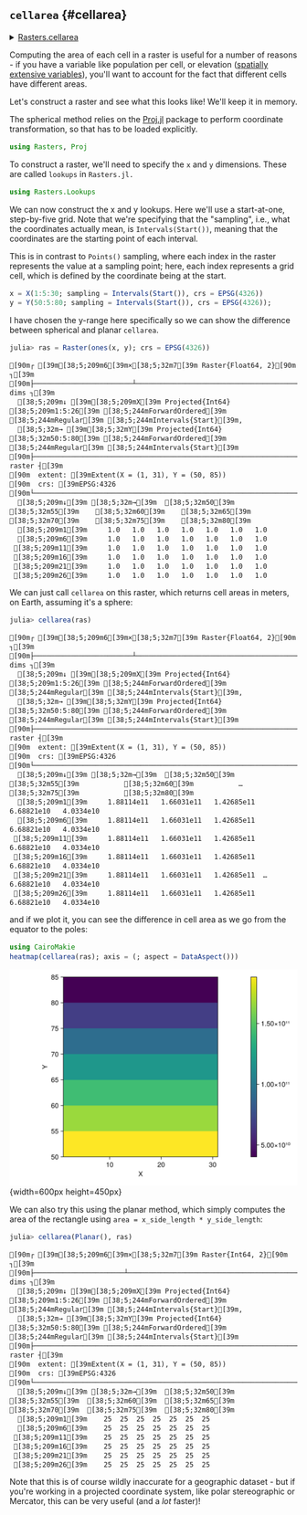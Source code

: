 
## `cellarea` {#cellarea}


<details class='jldocstring custom-block' >
<summary><a id='Rasters.cellarea-manual-cellarea' href='#Rasters.cellarea-manual-cellarea'><span class="jlbinding">Rasters.cellarea</span></a> <Badge type="info" class="jlObjectType jlFunction" text="Function" /></summary>



```julia
cellarea([method], x)
```


Gives the approximate area of each gridcell of `x`. By assuming the earth is a sphere, it approximates the true size to about 0.1%, depending on latitude. 

Run `using ArchGDAL` or `using Proj` to make this method fully available.
- `method`: You can specify whether you want to compute the area in the plane of your projection `Planar()` or on a sphere of some radius `Spherical(; radius=...)`(the default).
  
- `Spherical` will compute cell area on the sphere, by transforming all points back to long-lat.  You can specify the radius by the `radius` keyword argument here.  By default, this is `6371008.8`, the mean radius of the Earth.
  
- `Planar` will compute cell area in the plane of the CRS you have chosen.  Be warned that this will likely be incorrect for non-equal-area projections.
  

Returns a Raster with the same x and y dimensions as the input,  where each value in the raster encodes the area of the cell (in meters by default).

**Example**

```julia
using Rasters, Proj, Rasters.Lookups
xdim = X(Projected(90.0:10.0:120; sampling=Intervals(Start()), crs=EPSG(4326)))
ydim = Y(Projected(0.0:10.0:50; sampling=Intervals(Start()), crs=EPSG(4326)))
myraster = rand(xdim, ydim)
cs = cellarea(myraster)

# output
╭───────────────────────╮
│ 4×6 Raster{Float64,2} │
├───────────────────────┴─────────────────────────────────────────────────── dims ┐
  ↓ X Projected{Float64} 90.0:10.0:120.0 ForwardOrdered Regular Intervals{Start},
  → Y Projected{Float64} 0.0:10.0:50.0 ForwardOrdered Regular Intervals{Start}
├───────────────────────────────────────────────────────────────────────── raster ┤
  extent: Extent(X = (90.0, 130.0), Y = (0.0, 60.0))

  crs: EPSG:4326
└─────────────────────────────────────────────────────────────────────────────────┘
   ↓ →  0.0        10.0        20.0        30.0            40.0      50.0
  90.0  1.23017e6   1.19279e6   1.11917e6   1.01154e6  873182.0  708290.0
 100.0  1.23017e6   1.19279e6   1.11917e6   1.01154e6  873182.0  708290.0
 110.0  1.23017e6   1.19279e6   1.11917e6   1.01154e6  873182.0  708290.0
 120.0  1.23017e6   1.19279e6   1.11917e6   1.01154e6  873182.0  708290.0
```


WARNING: This feature is experimental. It may change in future versions, and may not be 100% reliable in all cases. Please file github issues if problems occur.


<Badge type="info" class="source-link" text="source"><a href="https://github.com/rafaqz/Rasters.jl/blob/e21dbeaa6368c96cbd80ad39da2f44ca66031437/src/extensions.jl#L165-L209" target="_blank" rel="noreferrer">source</a></Badge>

</details>


Computing the area of each cell in a raster is useful for a number of reasons - if you have a variable like  population per cell, or elevation ([spatially extensive variables](https://r-spatial.org/book/05-Attributes.html#sec-extensiveintensive)), you&#39;ll want to account for the fact that different cells have different areas.

Let&#39;s construct a raster and see what this looks like!  We&#39;ll keep it in memory.

The spherical method relies on the [Proj.jl](https://github.com/JuliaGeo/Proj.jl) package to perform coordinate transformation, so that has to be loaded explicitly.

```julia
using Rasters, Proj
```


To construct a raster, we&#39;ll need to specify the `x` and `y` dimensions.  These are called `lookups` in `Rasters.jl.`

```julia
using Rasters.Lookups
```


We can now construct the x and y lookups.  Here we&#39;ll use a start-at-one, step-by-five grid. Note that we&#39;re specifying that the &quot;sampling&quot;, i.e., what the coordinates actually mean,  is `Intervals(Start())`, meaning that the coordinates are the starting point of each interval.

This is in contrast to `Points()` sampling, where each index in the raster represents the value at a sampling point; here, each index represents a grid cell, which is defined by the coordinate being at the start.

```julia
x = X(1:5:30; sampling = Intervals(Start()), crs = EPSG(4326))
y = Y(50:5:80; sampling = Intervals(Start()), crs = EPSG(4326));
```


I have chosen the y-range here specifically so we can show the difference between spherical and planar `cellarea`.

```julia
julia> ras = Raster(ones(x, y); crs = EPSG(4326))
```

```ansi
[90m┌ [39m[38;5;209m6[39m×[38;5;32m7[39m Raster{Float64, 2}[90m ┐[39m
[90m├────────────────────────┴─────────────────────────────────────────────── dims ┐[39m
  [38;5;209m↓ [39m[38;5;209mX[39m Projected{Int64} [38;5;209m1:5:26[39m [38;5;244mForwardOrdered[39m [38;5;244mRegular[39m [38;5;244mIntervals{Start}[39m,
  [38;5;32m→ [39m[38;5;32mY[39m Projected{Int64} [38;5;32m50:5:80[39m [38;5;244mForwardOrdered[39m [38;5;244mRegular[39m [38;5;244mIntervals{Start}[39m
[90m├────────────────────────────────────────────────────────────────────── raster ┤[39m
[90m  extent: [39mExtent(X = (1, 31), Y = (50, 85))
[90m  crs: [39mEPSG:4326
[90m└──────────────────────────────────────────────────────────────────────────────┘[39m
  [38;5;209m↓[39m [38;5;32m→[39m  [38;5;32m50[39m    [38;5;32m55[39m    [38;5;32m60[39m    [38;5;32m65[39m    [38;5;32m70[39m    [38;5;32m75[39m    [38;5;32m80[39m
  [38;5;209m1[39m     1.0   1.0   1.0   1.0   1.0   1.0   1.0
  [38;5;209m6[39m     1.0   1.0   1.0   1.0   1.0   1.0   1.0
 [38;5;209m11[39m     1.0   1.0   1.0   1.0   1.0   1.0   1.0
 [38;5;209m16[39m     1.0   1.0   1.0   1.0   1.0   1.0   1.0
 [38;5;209m21[39m     1.0   1.0   1.0   1.0   1.0   1.0   1.0
 [38;5;209m26[39m     1.0   1.0   1.0   1.0   1.0   1.0   1.0
```


We can just call `cellarea` on this raster, which returns cell areas in meters, on Earth, assuming it&#39;s a sphere:

```julia
julia> cellarea(ras)
```

```ansi
[90m┌ [39m[38;5;209m6[39m×[38;5;32m7[39m Raster{Float64, 2}[90m ┐[39m
[90m├────────────────────────┴─────────────────────────────────────────────── dims ┐[39m
  [38;5;209m↓ [39m[38;5;209mX[39m Projected{Int64} [38;5;209m1:5:26[39m [38;5;244mForwardOrdered[39m [38;5;244mRegular[39m [38;5;244mIntervals{Start}[39m,
  [38;5;32m→ [39m[38;5;32mY[39m Projected{Int64} [38;5;32m50:5:80[39m [38;5;244mForwardOrdered[39m [38;5;244mRegular[39m [38;5;244mIntervals{Start}[39m
[90m├────────────────────────────────────────────────────────────────────── raster ┤[39m
[90m  extent: [39mExtent(X = (1, 31), Y = (50, 85))
[90m  crs: [39mEPSG:4326
[90m└──────────────────────────────────────────────────────────────────────────────┘[39m
  [38;5;209m↓[39m [38;5;32m→[39m  [38;5;32m50[39m           [38;5;32m55[39m           [38;5;32m60[39m           …  [38;5;32m75[39m           [38;5;32m80[39m
  [38;5;209m1[39m     1.88114e11   1.66031e11   1.42685e11      6.68821e10   4.0334e10
  [38;5;209m6[39m     1.88114e11   1.66031e11   1.42685e11      6.68821e10   4.0334e10
 [38;5;209m11[39m     1.88114e11   1.66031e11   1.42685e11      6.68821e10   4.0334e10
 [38;5;209m16[39m     1.88114e11   1.66031e11   1.42685e11      6.68821e10   4.0334e10
 [38;5;209m21[39m     1.88114e11   1.66031e11   1.42685e11  …   6.68821e10   4.0334e10
 [38;5;209m26[39m     1.88114e11   1.66031e11   1.42685e11      6.68821e10   4.0334e10
```


and if we plot it, you can see the difference in cell area as we go from the equator to the poles:

```julia
using CairoMakie
heatmap(cellarea(ras); axis = (; aspect = DataAspect()))
```

![](ozahnzi.png){width=600px height=450px}

We can also try this using the planar method, which simply computes the area of the rectangle using `area = x_side_length * y_side_length`:

```julia
julia> cellarea(Planar(), ras)
```

```ansi
[90m┌ [39m[38;5;209m6[39m×[38;5;32m7[39m Raster{Int64, 2}[90m ┐[39m
[90m├──────────────────────┴───────────────────────────────────────────────── dims ┐[39m
  [38;5;209m↓ [39m[38;5;209mX[39m Projected{Int64} [38;5;209m1:5:26[39m [38;5;244mForwardOrdered[39m [38;5;244mRegular[39m [38;5;244mIntervals{Start}[39m,
  [38;5;32m→ [39m[38;5;32mY[39m Projected{Int64} [38;5;32m50:5:80[39m [38;5;244mForwardOrdered[39m [38;5;244mRegular[39m [38;5;244mIntervals{Start}[39m
[90m├────────────────────────────────────────────────────────────────────── raster ┤[39m
[90m  extent: [39mExtent(X = (1, 31), Y = (50, 85))
[90m  crs: [39mEPSG:4326
[90m└──────────────────────────────────────────────────────────────────────────────┘[39m
  [38;5;209m↓[39m [38;5;32m→[39m  [38;5;32m50[39m  [38;5;32m55[39m  [38;5;32m60[39m  [38;5;32m65[39m  [38;5;32m70[39m  [38;5;32m75[39m  [38;5;32m80[39m
  [38;5;209m1[39m    25  25  25  25  25  25  25
  [38;5;209m6[39m    25  25  25  25  25  25  25
 [38;5;209m11[39m    25  25  25  25  25  25  25
 [38;5;209m16[39m    25  25  25  25  25  25  25
 [38;5;209m21[39m    25  25  25  25  25  25  25
 [38;5;209m26[39m    25  25  25  25  25  25  25
```


Note that this is of course wildly inaccurate for a geographic dataset - but if you&#39;re working in a projected coordinate system, like polar stereographic or Mercator, this can be very useful (and a _lot_ faster)!
